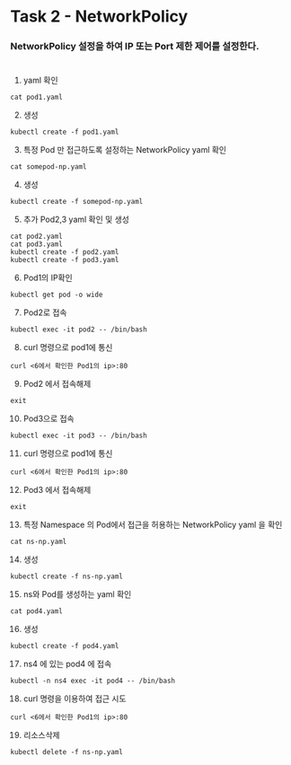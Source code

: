 # Task 2 - NetworkPolicy

### NetworkPolicy 설정을 하여 IP 또는 Port 제한 제어를 설정한다.
#

1. yaml 확인
```
cat pod1.yaml
```

2. 생성
```
kubectl create -f pod1.yaml
```

3. 특정 Pod 만 접근하도록 설정하는 NetworkPolicy yaml 확인
```
cat somepod-np.yaml
```

4. 생성
```
kubectl create -f somepod-np.yaml
```

5. 추가 Pod2,3 yaml 확인 및 생성
```
cat pod2.yaml
cat pod3.yaml
kubectl create -f pod2.yaml
kubectl create -f pod3.yaml
```

6. Pod1의 IP확인
```
kubectl get pod -o wide
```

7. Pod2로 접속
```
kubectl exec -it pod2 -- /bin/bash
```

8. curl 명령으로 pod1에 통신
```
curl <6에서 확인한 Pod1의 ip>:80
```

9. Pod2 에서 접속해제
```
exit
```

10. Pod3으로 접속
```
kubectl exec -it pod3 -- /bin/bash
```

11. curl 명령으로 pod1에 통신
```
curl <6에서 확인한 Pod1의 ip>:80
```

12. Pod3 에서 접속해제
```
exit
```

13. 특정 Namespace 의 Pod에서 접근을 허용하는 NetworkPolicy yaml 을 확인
```
cat ns-np.yaml
```

14. 생성 
```
kubectl create -f ns-np.yaml
```

15. ns와 Pod를 생성하는 yaml 확인
```
cat pod4.yaml
```

16. 생성
```
kubectl create -f pod4.yaml
```

17. ns4 에 있는 pod4 에 접속
```
kubectl -n ns4 exec -it pod4 -- /bin/bash
```

18. curl 명령을 이용하여 접근 시도
```
curl <6에서 확인한 Pod1의 ip>:80
```


19. 리소스삭제 
```
kubectl delete -f ns-np.yaml
```